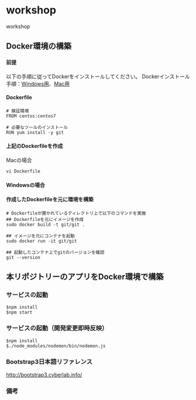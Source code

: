 # workshop
workshop

## Docker環境の構築
#### 前提
以下の手順に従ってDockerをインストールしてください。
Dockerインストール手順：[Windows用](https://sukkiri.jp/technologies/virtualizers/docker/docker-win_install.html)、[Mac用](https://sukkiri.jp/technologies/virtualizers/docker/docker-mac_install.html)

#### Dockerfile
```
# 検証環境
FROM centos:centos7

# 必要なツールのインストール
RUN yum install -y git
```

#### 上記のDockerfileを作成
Macの場合
```
vi Dockerfile
```

#### Windowsの場合

#### 作成したDockerfileを元に環境を構築
```
# Dockerfileが置かれているディレクトリ上で以下のコマンドを実施
## Dockerfileを元にイメージを作成
sudo docker build -t git/git .

## イメージを元にコンテナを起動
sudo docker run -it git/git

## 起動したコンテナ上でgitのバージョンを確認
git --version
```

## 本リポジトリーのアプリをDocker環境で構築

### サービスの起動
```
$npm install
$npm start
```

### サービスの起動（開発変更即時反映）
```
$npm install
$./node_modules/nodemon/bin/nodemon.js
```

### Bootstrap3日本語リファレンス
http://bootstrap3.cyberlab.info/

### 備考
